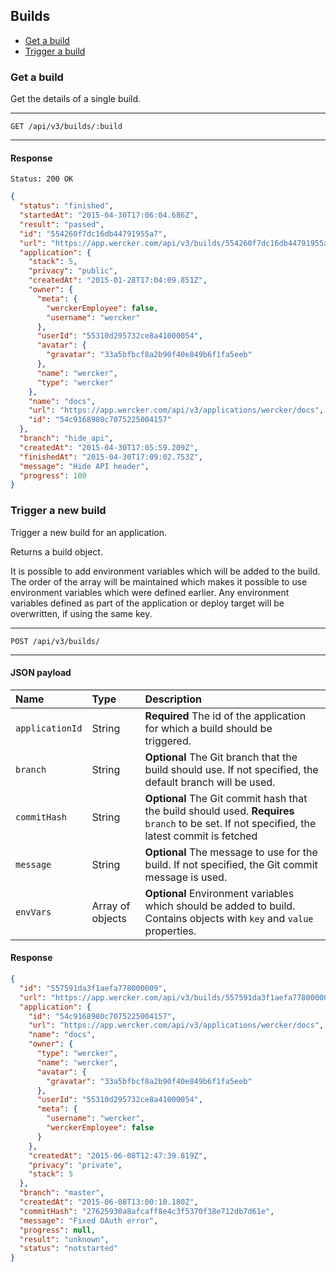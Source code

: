 ## Builds

* [Get a build](#get-a-build)
* [Trigger a build](#trigger-a-build)

### <a name="get-a-build" class="anchor"></a> Get a build

Get the details of a single build.

***
`GET /api/v3/builds/:build`
***

#### Response

```no-highlight
Status: 200 OK
```

```json
{
  "status": "finished",
  "startedAt": "2015-04-30T17:06:04.686Z",
  "result": "passed",
  "id": "554260f7dc16db44791955a7",
  "url": "https://app.wercker.com/api/v3/builds/554260f7dc16db44791955a7",
  "application": {
    "stack": 5,
    "privacy": "public",
    "createdAt": "2015-01-28T17:04:09.851Z",
    "owner": {
      "meta": {
        "werckerEmployee": false,
        "username": "wercker"
      },
      "userId": "55310d295732ce8a41000054",
      "avatar": {
        "gravatar": "33a5bfbcf8a2b90f40e849b6f1fa5eeb"
      },
      "name": "wercker",
      "type": "wercker"
    },
    "name": "docs",
    "url": "https://app.wercker.com/api/v3/applications/wercker/docs",
    "id": "54c9168980c7075225004157"
  },
  "branch": "hide_api",
  "createdAt": "2015-04-30T17:05:59.209Z",
  "finishedAt": "2015-04-30T17:09:02.753Z",
  "message": "Hide API header",
  "progress": 100
}
```

### <a name="trigger-a-build" class="anchor"></a> Trigger a new build

Trigger a new build for an application.

Returns a build object.

It is possible to add environment variables which will be added to the build.
The order of the array will be maintained which makes it possible to use
environment variables which were defined earlier. Any environment variables
defined as part of the application or deploy target will be overwritten, if
using the same key.

***
`POST /api/v3/builds/`
***

#### JSON payload

| Name | Type | Description |
|:-----|:-----|:------------|
| `applicationId` | String | **Required** The id of the application for which a build should be triggered. |
| `branch` | String | **Optional** The Git branch that the build should use. If not specified, the default branch will be used. |
| `commitHash` | String | **Optional** The Git commit hash that the build should used. **Requires** `branch` to be set. If not specified, the latest commit is fetched |
| `message` | String | **Optional** The message to use for the build. If not specified, the Git commit message is used. |
| `envVars` | Array of objects | **Optional** Environment variables which should be added to build. Contains objects with `key` and `value` properties. |

#### Response

```json
{
  "id": "557591da3f1aefa778000009",
  "url": "https://app.wercker.com/api/v3/builds/557591da3f1aefa778000009",
  "application": {
    "id": "54c9168980c7075225004157",
    "url": "https://app.wercker.com/api/v3/applications/wercker/docs",
    "name": "docs",
    "owner": {
      "type": "wercker",
      "name": "wercker",
      "avatar": {
        "gravatar": "33a5bfbcf8a2b90f40e849b6f1fa5eeb"
      },
      "userId": "55310d295732ce8a41000054",
      "meta": {
        "username": "wercker",
        "werckerEmployee": false
      }
    },
    "createdAt": "2015-06-08T12:47:39.819Z",
    "privacy": "private",
    "stack": 5
  },
  "branch": "master",
  "createdAt": "2015-06-08T13:00:10.180Z",
  "commitHash": "27625930a8afcaff8e4c3f5370f38e712db7d61e",
  "message": "Fixed OAuth error",
  "progress": null,
  "result": "unknown",
  "status": "notstarted"
}
```
